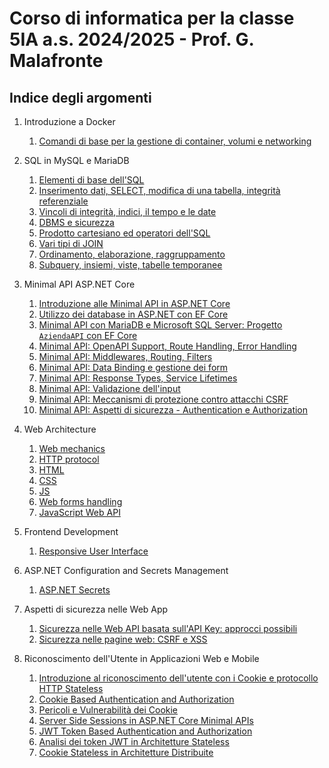 # Corso di informatica per la classe 5IA a.s. 2024/2025 - Prof. G. Malafronte

## Indice degli argomenti

1. Introduzione a Docker
   1. [Comandi di base per la gestione di container, volumi e networking](./docker/docker-docs/getting-started/index.md)

2. SQL in MySQL e MariaDB
    1. [Elementi di base dell'SQL](./sql/sql-docs/sql-p1/index.md)
    2. [Inserimento dati, SELECT, modifica di una tabella, integrità referenziale](./sql/sql-docs/sql-p2/index.md)
    3. [Vincoli di integrità, indici, il tempo e le date](./sql/sql-docs/sql-p3/index.md)
    4. [DBMS e sicurezza](./sql/sql-docs/sql-p4/index.md)
    5. [Prodotto cartesiano ed operatori dell'SQL](./sql/sql-docs/sql-p5/index.md)
    6. [Vari tipi di JOIN](./sql/sql-docs/sql-p6/index.md)
    7. [Ordinamento, elaborazione, raggruppamento](./sql/sql-docs/sql-p7/index.md)
    8. [Subquery, insiemi, viste, tabelle temporanee](./sql/sql-docs/sql-p8/index.md)

3. Minimal API ASP.NET Core
    1. [Introduzione alle Minimal API in ASP.NET Core](./asp.net/api-docs/minimal-api/getting-started/index.md)
    2. [Utilizzo dei database in ASP.NET con EF Core](./asp.net/api-docs/minimal-api/use-databases-p1/index.md)
    3. [Minimal API con MariaDB e Microsoft SQL Server: Progetto `AziendaAPI` con EF Core](./asp.net/api-docs/minimal-api/use-databases-p2/index.md)
    4. [Minimal API: OpenAPI Support, Route Handling, Error Handling](./asp.net/api-docs/minimal-api/configure-api-p1/index.md)
    5. [Minimal API: Middlewares, Routing, Filters](./asp.net/api-docs/minimal-api/configure-api-p2/index.md)
    6. [Minimal API: Data Binding e gestione dei form](asp.net/api-docs/minimal-api/configure-api-p3/index.md)
    7. [Minimal API: Response Types, Service Lifetimes](asp.net/api-docs/minimal-api/configure-api-p4/index.md)
    8. [Minimal API: Validazione dell'input](asp.net/api-docs/minimal-api/configure-api-p5/index.md)
    9. [Minimal API: Meccanismi di protezione contro attacchi CSRF](asp.net/api-docs/minimal-api/configure-api-p6/index.md)
    10. [Minimal API: Aspetti di sicurezza - Authentication e Authorization](asp.net/api-docs/minimal-api/configure-api-p7/index.md)

4. Web Architecture
   1. [Web mechanics](./web/web-docs/web-mechanics/index.md)
   2. [HTTP protocol](./web/web-docs/http-protocol/index.md)
   3. [HTML](./web/web-docs/html/index.md)
   4. [CSS](./web/web-docs/css/index.md)
   5. [JS](./web/web-docs/js/index.md)
   6. [Web forms handling](./web/web-docs/web-forms/index.md)
   7. [JavaScript Web API](./web/web-docs/js-web-api/index.md)

5. Frontend Development
   1. [Responsive User Interface](./web/web-docs/responsive-ui/index.md)

6. ASP.NET Configuration and Secrets Management
   1. [ASP.NET Secrets](./asp.net/docs/secrets/index.md)
7. Aspetti di sicurezza nelle Web App
   1. [Sicurezza nelle Web API basata sull'API Key: approcci possibili](./web/web-docs/security/api-key/index.md)
   2. [Sicurezza nelle pagine web: CSRF e XSS](./web/web-docs/security/csrf-xss/index.md)
8. Riconoscimento dell'Utente in Applicazioni Web e Mobile
   1. [Introduzione al riconoscimento dell'utente con i Cookie e protocollo HTTP Stateless](./web/web-docs/user-identity/cookies-basic-concepts/index.md)
   2. [Cookie Based Authentication and Authorization](./web/web-docs/user-identity/cookie-based-authentication-authorization/index.md)
   3. [Pericoli e Vulnerabilità dei Cookie](./web/web-docs/user-identity/cookie-security-issues/index.md)
   4. [Server Side Sessions in ASP.NET Core Minimal APIs](./web/web-docs/user-identity/server-side-session-state-with-cookies/index.md)
   5. [JWT Token Based Authentication and Authorization](./web/web-docs/user-identity/jwt-token-based-auhentication-authorization/index.md)
   6. [Analisi dei token JWT in Architetture Stateless](./web/web-docs/user-identity/stateless-token-based-authentication-architecture/index.md)
   7. [Cookie Stateless in Architetture Distribuite](./web/web-docs/user-identity/stateless-cookie-in-distributed-architecture/index.md)
